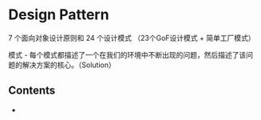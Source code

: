 # Design Pattern
7 个面向对象设计原则和 24 个设计模式 （23个GoF设计模式 + 简单工厂模式）

模式 - 每个模式都描述了一个在我们的环境中不断出现的问题，然后描述了该问题的解决方案的核心。（Solution）

## Contents

* 
